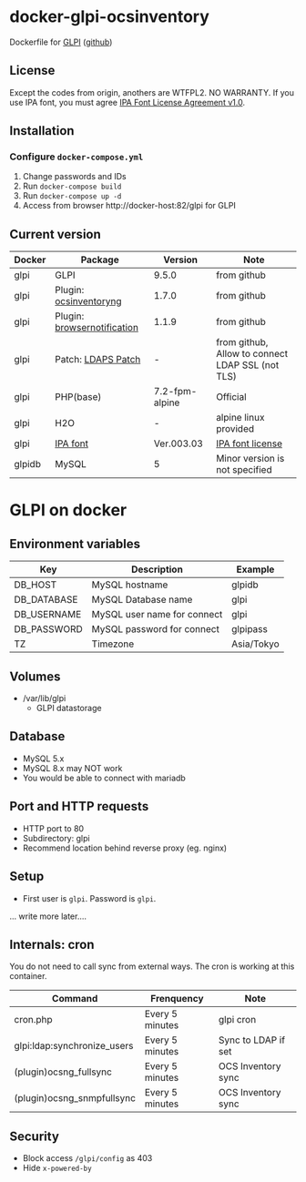 docker-glpi-ocsinventory
====================

Dockerfile for [GLPI](https://glpi-project.org/) ([github](https://github.com/glpi-project/glpi))

License
------------
Except the codes from origin, anothers are WTFPL2.
NO WARRANTY.
If you use IPA font, you must agree [IPA Font License Agreement v1.0](https://ipafont.ipa.go.jp/ipa_font_license_v1-html#en).

Installation
------------

### Configure `docker-compose.yml`

1. Change passwords and IDs
2. Run `docker-compose build`
3. Run `docker-compose up -d`
4. Access from browser
    http://docker-host:82/glpi for GLPI

Current version
------------

|Docker      |Package      |Version    |Note   |
|------------|-------------|-----------|-------|
|glpi        |GLPI         |9.5.0      |from github|
|glpi        |Plugin: [ocsinventoryng](https://github.com/pluginsGLPI/ocsinventoryng)|1.7.0|from github|
|glpi        |Plugin: [browsernotification](https://github.com/edgardmessias/browsernotification)|1.1.9|from github|
|glpi        |Patch:  [LDAPS Patch](https://github.com/indication/glpi/commit/20cdeba65f7c2508fbd9bdf895bedb67bcd7acdc) |-     |from github, Allow to connect LDAP SSL (not TLS)|
|glpi        |PHP(base)    |7.2-fpm-alpine  |Official|
|glpi        |H2O          |-          |alpine linux provided|
|glpi        |[IPA font](https://www.ipa.go.jp/osc/ipafont)|Ver.003.03|[IPA font license](https://ipafont.ipa.go.jp/ipa_font_license_v1-html#en)|
|glpidb      |MySQL        |5          |Minor version is not specified|


GLPI on docker
============

Environment variables
-------------

|Key        |Description                |Example     |
|-----------|---------------------------|------------|
|DB_HOST    |MySQL hostname             |glpidb      |
|DB_DATABASE|MySQL Database name        |glpi        |
|DB_USERNAME|MySQL user name for connect|glpi        |
|DB_PASSWORD|MySQL password for connect |glpipass    |
|TZ         |Timezone                   |Asia/Tokyo  |


Volumes
------------

- /var/lib/glpi
    - GLPI datastorage

Database
------------

- MySQL 5.x
- MySQL 8.x may NOT work
- You would be able to connect with mariadb

Port and HTTP requests
------------

- HTTP port to 80
- Subdirectory: glpi
- Recommend location behind reverse proxy (eg. nginx)

Setup
------------

- First user is `glpi`. Password is `glpi`.

... write more later....

Internals: cron
-------------

You do not need to call sync from external ways.
The cron is working at this container.

|Command                    |Frenquency     |Note               |
|---------------------------|---------------|-------------------|
|cron.php                   |Every 5 minutes|glpi cron          |
|glpi:ldap:synchronize_users|Every 5 minutes|Sync to LDAP if set|
|(plugin)ocsng_fullsync     |Every 5 minutes|OCS Inventory sync |
|(plugin)ocsng_snmpfullsync |Every 5 minutes|OCS Inventory sync |

Security
-------------

- Block access `/glpi/config` as 403
- Hide `x-powered-by`

